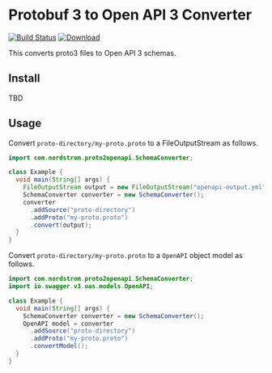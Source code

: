 # Protobuf 3 to Open API 3 Converter
[![Build Status][ci-image]][ci-link] [ ![Download][artifact-image]][artifact-download]

This converts proto3 files to Open API 3 schemas.

## Install

TBD

## Usage

Convert `proto-directory/my-proto.proto` to a FileOutputStream as follows.

```java
import com.nordstrom.proto2openapi.SchemaConverter;

class Example {
  void main(String[] args) {
    FileOutputStream output = new FileOutputStream("openapi-output.yml");
    SchemaConverter converter = new SchemaConverter();
    converter
      .addSource("proto-directory")
      .addProto("my-proto.proto")
      .convert(output);
  }
}
```

Convert `proto-directory/my-proto.proto` to a `OpenAPI` object model as follows.

```java
import com.nordstrom.proto2openapi.SchemaConverter;
import io.swagger.v3.oas.models.OpenAPI;

class Example {
  void main(String[] args) {
    SchemaConverter converter = new SchemaConverter();
    OpenAPI model = converter
      .addSource("proto-directory")
      .addProto("my-proto.proto")
      .convertModel();
  }
}
```

[ci-image]:https://travis-ci.org/Nordstrom/proto2openapi.svg?branch=master
[ci-link]:https://travis-ci.org/Nordstrom/proto2openapi
[artifact-image]:https://api.bintray.com/packages/nordstromoss/oss_maven/proto2openapi/images/download.svg
[artifact-download]:https://bintray.com/nordstromoss/oss_maven/proto2openapi/_latestVersion
